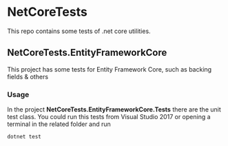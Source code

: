 # NetCoreTests
This repo contains some tests of .net core utilities.

## NetCoreTests.EntityFrameworkCore
This project has some tests for Entity Framework Core, such as backing fields & others

### Usage
In the project **NetCoreTests.EntityFrameworkCore.Tests** there are the unit test class. You could run this tests from Visual Studio 2017 or opening a terminal in the related folder and run
```
dotnet test
```
